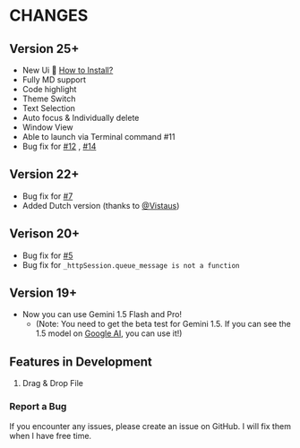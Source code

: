 # CHANGES

## Version 25+

* New Ui 🎉 [How to Install?](https://github.com/wwardaww/gnome-gemini-ai/tree/main-beta/gui#installing-the-new-ui)
* Fully MD support
* Code highlight
* Theme Switch
* Text Selection
* Auto focus & Individually delete
* Window View
* Able to launch via Terminal command #11
* Bug fix for [#12](https://github.com/wwardaww/gnome-gemini-ai/issues/12) , [#14](https://github.com/wwardaww/gnome-gemini-ai/issues/14)

## Version 22+

* Bug fix for [#7](https://github.com/wwardaww/gnome-gemini-ai/issues/7)
* Added Dutch version (thanks to [@Vistaus](https://github.com/Vistaus))

## Verison 20+

* Bug fix for [#5](https://github.com/wwardaww/gnome-gemini-ai/issues/5)
* Bug fix for `_httpSession.queue_message is not a function`

## Version 19+

* Now you can use Gemini 1.5 Flash and Pro!
  * (Note: You need to get the beta test for Gemini 1.5. If you can see the 1.5 model on [Google AI](https://ai.google.dev/), you can use it!)

## Features in Development

1. Drag & Drop File

### Report a Bug

If you encounter any issues, please create an issue on GitHub. I will fix them when I have free time.
